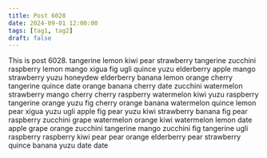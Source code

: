 ```yaml
---
title: Post 6028
date: 2024-09-01 12:00:00
tags: [tag1, tag2]
draft: false
---
```

This is post 6028.
tangerine
lemon
kiwi
pear
strawberry
tangerine
zucchini
raspberry
lemon
mango
xigua
fig
ugli
quince
yuzu
elderberry
apple
mango
strawberry
yuzu
honeydew
elderberry
banana
lemon
orange
cherry
tangerine
quince
date
orange
banana
cherry
date
zucchini
watermelon
strawberry
mango
cherry
cherry
raspberry
watermelon
kiwi
yuzu
raspberry
tangerine
orange
yuzu
fig
cherry
orange
banana
watermelon
quince
lemon
pear
xigua
yuzu
ugli
apple
fig
pear
yuzu
kiwi
strawberry
banana
fig
pear
raspberry
zucchini
grape
watermelon
orange
kiwi
watermelon
lemon
date
apple
grape
orange
zucchini
tangerine
mango
zucchini
fig
tangerine
ugli
raspberry
raspberry
kiwi
pear
pear
orange
elderberry
pear
strawberry
quince
banana
yuzu
date
date
